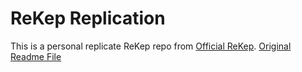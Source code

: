 # ReKep Replication
This is a personal replicate ReKep repo from [Official ReKep](https://github.com/huangwl18/ReKep). [Original Readme File](./ORIGIN_README.md)